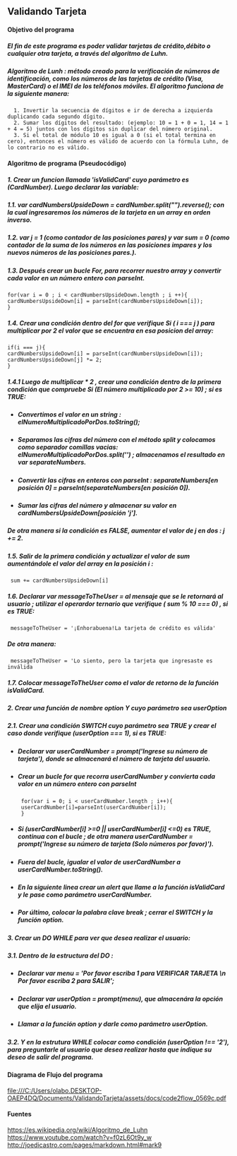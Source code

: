 ## Validando Tarjeta
#### **Objetivo del programa**
##### El fin de este programa es poder validar tarjetas de crédito,débito o cualquier otra tarjeta, a través del algoritmo de Luhn.  
##### *Algoritmo de Lunh : método creado para la verificación de números de identificación, como los números de las tarjetas de crédito (Visa, MasterCard) o el IMEI de los teléfonos móviles. El algoritmo funciona de la siguiente manera:*
      1. Invertir la secuencia de dígitos e ir de derecha a izquierda duplicando cada segundo dígito.
      2. Sumar los dígitos del resultado: (ejemplo: 10 = 1 + 0 = 1, 14 = 1 + 4 = 5) juntos con los dígitos sin duplicar del número original.
      3. Si el total de módulo 10 es igual a 0 (si el total termina en cero), entonces el número es válido de acuerdo con la fórmula Luhn, de lo contrario no es válido.

#### **Algoritmo de programa (Pseudocódigo)**  
##### 1. Crear un funcion llamada 'isValidCard' cuyo parámetro es (CardNumber).  Luego declarar las variable:
##### 1.1. *var cardNumbersUpsideDown = cardNumber.split("").reverse();* con la cual ingresaremos los números de la tarjeta en un array en orden inverso.
##### 1.2. *var j = 1* (como contador de las posiciones pares) y *var sum = 0* (como contador de la suma de los números en las posiciones impares y los nuevos números de las posiciones pares.).
##### 1.3. Después crear un bucle *For*, para recorrer nuestro array y convertir cada valor en un número entero con *parseInt*.
    for(var i = 0 ; i < cardNumbersUpsideDown.length ; i ++){
    cardNumbersUpsideDown[i] = parseInt(cardNumbersUpsideDown[i]);
    }
##### 1.4. Crear una condición dentro del *for* que verifique *Si ( i === j )* para multiplicar por 2 el valor que se encuentra en esa posicion del array:
    if(i === j){
    cardNumbersUpsideDown[i] = parseInt(cardNumbersUpsideDown[i]);
    cardNumbersUpsideDown[j] *= 2;
    }

##### 1.4.1 Luego de multiplicar \* 2 , crear una condición dentro de la primera condición que compruebe *Si (El número multiplicado por 2 >= 10)* ; si es TRUE:
+ ##### Convertimos el valor en un string : *elNumeroMultiplicadoPorDos.toString();*
+ ##### Separamos las cifras del número con el método *split* y colocamos como separador comillas vacias:  *elNumeroMultiplicadoPorDos.split('')* ; almacenamos el resultado en *var separateNumbers.*
+ ##### Convertir las cifras en enteros con *parseInt*  : *separateNumbers[en posición 0] = parseInt(separateNumbers[en posición 0])*.
+ ##### Sumar las cifras del número y almacenar su valor en *cardNumbersUpsideDown[posición 'j']*.

##### De otra manera si la condición es FALSE, aumentar el valor de j en dos : *j += 2*.

##### 1.5. Salir de la primera condición y actualizar el valor de sum aumentándole el valor del array en la posición i :
     sum += cardNumbersUpsideDown[i]  
##### 1.6. Declarar *var messageToTheUser* = al mensaje que se le retornará al usuario ; utilizar el operardor ternario que verifique ( sum % 10 === 0) , si es TRUE:
     messageToTheUser = '¡Enhorabuena!La tarjeta de crédito es válida'
##### De otra manera:
     messageToTheUser = 'Lo siento, pero la tarjeta que ingresaste es inválida
##### 1.7. Colocar messageToTheUser como el valor de retorno de la función *isValidCard*.
##### 2. Crear una función de nombre *option* Y cuyo parámetro sea *userOption*
##### 2.1. Crear una condición *SWITCH* cuyo parámetro sea *TRUE* y crear el caso donde verifique (userOption === 1), si es TRUE:
+ ##### Declarar *var userCardNumber = prompt('Ingrese su número de tarjeta')*, donde se almacenará el número de tarjeta del usuario.
+ ##### Crear un bucle *for* que recorra *userCardNumber* y convierta cada valor en un número entero con *parseInt*
       for(var i = 0; i < userCardNumber.length ; i++){
       userCardNumber[i]=parseInt(userCardNumber[i]);
       }
+ ##### Si (userCardNumber[i] >=0 || userCardNumber[i] <=0) es TRUE, continua con el bucle ; de otra manera *userCardNumber = prompt('Ingrese su número de tarjeta (Solo números por favor)')*.
+ ##### Fuera del bucle, igualar el valor de *userCardNumber* a userCardNumber.toString().
+ ##### En la siguiente linea crear un *alert* que llame a la *función isValidCard* y le pase como parámetro *userCardNumber*.
+ ##### Por último, colocar la palabra clave *break* ; cerrar el *SWITCH* y la función *option*.

##### 3. Crear un *DO WHILE* para ver que desea realizar el usuario:
##### 3.1. Dentro de la estructura del *DO* :
+ ##### Declarar var menu = 'Por favor escriba 1 para VERIFICAR TARJETA \n Por favor escriba 2 para SALIR';
+ ##### Declarar var userOption = prompt(menu), que almacenára la opción que elija el usuario.
+ ##### Llamar a la función *option* y darle como parámetro *userOption*.

##### 3.2. Y en la estrutura *WHILE* colocar como condición *(userOption !== '2')*, para preguntarle al usuario que desea realizar hasta que indique su deseo de salir del programa.

#### **Diagrama de Flujo del programa**

<file:///C:/Users/olabo.DESKTOP-OAEP4DQ/Documents/ValidandoTarjeta/assets/docs/code2flow_0569c.pdf>

#### **Fuentes**
<https://es.wikipedia.org/wiki/Algoritmo_de_Luhn>
<https://www.youtube.com/watch?v=f0zL6Ot9y_w>
<http://joedicastro.com/pages/markdown.html#mark9>
